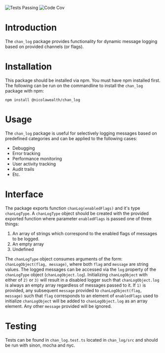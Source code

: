 ![Tests Passing](https://github.com/NicolaWealth/chan_log/actions/workflows/auto_test_main_badge.yml/badge.svg)
![Code Cov](https://img.shields.io/badge/dynamic/json?url=https%3A%2F%2Fgithub.com%2Fnicolawealth%2Fchan_log%2Fraw%2Fmain%2Fcodecov/badge.json&query=%24.message&label=Code%20Coverage&color=%24.color)

# Introduction
The `chan_log` package provides functionality for dynamic message logging based on provided channels (or flags).

# Installation
This package should be installed via npm. You must have npm installed first. The following can be run on the commandline to install the `chan_log` package with npm:

`npm install @nicolawealth/chan_log`

# Usage
The `chan_log` package is useful for selectively logging messages based on predefined categories and can be applied to the following cases:
* Debugging
* Error tracking
* Performance monitoring
* User activity tracking
* Audit trails
* Etc.

# Interface
The package exports function `chanLog(enabledFlags)` and it's type `chanLogType`. A `chanLogType` object should be created with the provided exported function where parameter `enabledFlags` is passed one of three things:
1) An array of strings which correspond to the enabled flags of messages to be logged. 
2) An empty array
3) Undefined

The `chanLogType` object consumes arguments of the form: `chanLogObject(flag, message)`, where both `flag` and `message` are string values. 
The logged messages can be accessed via the `log` property of the `chanLogType` object (`chanLogObject.log`). 
Initializing `chanLogObject` with either of `2)` or `3)` will result in a disabled logger such that `chanLogObject.log` is always an empty array regardless of messages passed to it. 
If `1)` is provided, any subsequent `message` provided to `chanLogObject(flag, message)` such that `flag` corresponds to an element of `enabledFlags` used to initialize `chanLogObject` will be added to `chanLogObject.log` as an array element. Any other `message` provided will be ignored.

# Testing
Tests can be found in `chan_log.test.ts` located in `chan_log/src` and should be run with sinon, mocha and nyc.
